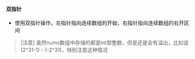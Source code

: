 #### 双指针
* 使用双指针操作，左指针指向连续数组的开始，右指针指向连续数组的右开区间
> [注意] 虽然nums数组中存储的都是int型整数，但是还是会有溢出，比如说(2^31-1) - (-2^31)，特别注意这种情况
